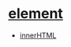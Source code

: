 # [element](https://developer.mozilla.org/zh-CN/docs/Web/API/Element)

- [innerHTML](https://developer.mozilla.org/zh-CN/docs/Web/API/Element/innerHTML)